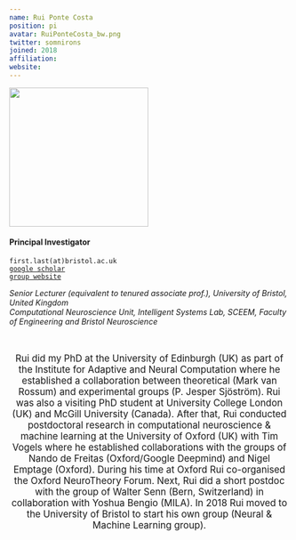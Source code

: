 ```yaml
---
name: Rui Ponte Costa
position: pi
avatar: RuiPonteCosta_bw.png
twitter: somnirons
joined: 2018
affiliation:
website:
---
```


<!--- _Lecturer in Computational Neuroscience & Machine Learning, Dept of Computer Science, SCEEM, Faculty of Engineering, University of Bristol_<br>-->
<!--- _Principal Investigator of the Neural and Machine Learning group_-->

<img width="250" src="{{site.baseurl}}/images/people/{{page.avatar}}" data-action="zoom">

<h4>Principal Investigator</h4>

<i class="fa fa-envelope-o"></i> `first.last(at)bristol.ac.uk`<br>
<i class="fa fa-book"></i> <a href="https://scholar.google.co.uk/citations?user=otGgQKQAAAAJ&hl=en">`google scholar`</a><br>
<i class="fa fa-link"></i> <a href="https://neuralml.github.io/">`group website`</a>



<!--**Office**<br>
Merchant Venturers Building<br>
Woodland Road<br>
Bristol, BS8 1UB, England, United Kingdom<br>-->

_Senior Lecturer (equivalent to tenured associate prof.), University of Bristol, United Kingdom_ <br>
_Computational Neuroscience Unit, Intelligent Systems Lab, SCEEM, Faculty of Engineering and Bristol Neuroscience_ <br>
<br><br>

<header class="masthead text-justify" style="font-size:120%">
	Rui did my PhD at the University of Edinburgh (UK) as part of the Institute for Adaptive and Neural Computation where he established a collaboration between theoretical (Mark van Rossum) and experimental groups (P. Jesper Sjöström). Rui was also a visiting PhD student at University College London (UK) and McGill University (Canada). After that, Rui conducted postdoctoral research in computational neuroscience & machine learning at the University of Oxford (UK) with Tim Vogels where he established collaborations with the groups of Nando de Freitas (Oxford/Google Deepmind) and Nigel Emptage (Oxford). During his time at Oxford Rui co-organised the Oxford NeuroTheory Forum. Next, Rui did a short postdoc with the group of Walter Senn (Bern, Switzerland) in collaboration with Yoshua Bengio (MILA). In 2018 Rui moved to the University of Bristol to start his own group (Neural & Machine Learning group).
</header><br>

